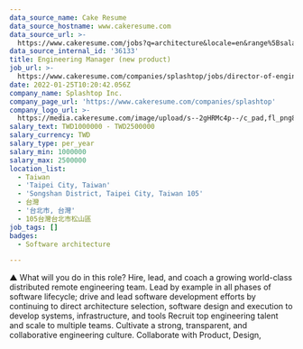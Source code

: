 ```yaml
---
data_source_name: Cake Resume
data_source_hostname: www.cakeresume.com
data_source_url: >-
  https://www.cakeresume.com/jobs?q=architecture&locale=en&range%5Bsalary_range%5D%5Bmin%5D=1000000&page=4
data_source_internal_id: '36133'
title: Engineering Manager (new product)
job_url: >-
  https://www.cakeresume.com/companies/splashtop/jobs/director-of-engineering-fb48b1
date: 2022-01-25T10:20:42.056Z
company_name: Splashtop Inc.
company_page_url: 'https://www.cakeresume.com/companies/splashtop'
company_logo_url: >-
  https://media.cakeresume.com/image/upload/s--2gHRMc4p--/c_pad,fl_png8,h_200,w_200/v1577246016/q3dazcv6tw7gx2xygu4y.png
salary_text: TWD1000000 - TWD2500000
salary_currency: TWD
salary_type: per_year
salary_min: 1000000
salary_max: 2500000
location_list:
  - Taiwan
  - 'Taipei City, Taiwan'
  - 'Songshan District, Taipei City, Taiwan 105'
  - 台灣
  - '台北市, 台灣'
  - 105台灣台北市松山區
job_tags: []
badges:
  - Software architecture

---
```


▲ What will you do in this role? Hire, lead, and coach a growing world-class distributed remote engineering team. Lead by example in all phases of software lifecycle; drive and lead software development efforts by continuing to direct architecture selection, software design and execution to develop systems, infrastructure, and tools Recruit top engineering talent and scale to multiple teams. Cultivate a strong, transparent, and collaborative engineering culture. Collaborate with Product, Design,